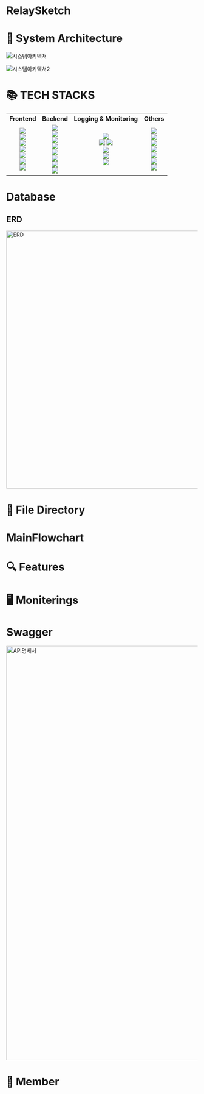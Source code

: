 # RelaySketch


📌 System Architecture
======================

![시스템아키텍쳐](https://github.com/2023-Summer-Bootcamp-Team-B/RelaySketch/assets/137774867/be13ee8b-5fb9-4e4e-bfa5-559a154f7049)

![시스템아키텍쳐2](https://github.com/2023-Summer-Bootcamp-Team-B/RelaySketch/assets/137774867/47391b51-fba7-41d5-bc87-6eace99df25e)

# 📚 TECH STACKS
<table>
<tr>
<th>Frontend</th>
<th>Backend</th>
<th>Logging & Monitoring</th>
<th>Others</th>
</tr>
<tr>
<td align=center>
<img src="https://img.shields.io/badge/react-61DAFB?style=for-the-badge&logo=react&logoColor=black"><br>
<img src="https://img.shields.io/badge/vite-646CFF?style=for-the-badge&logo=vite&logoColor=white"><br>
<img src="https://img.shields.io/badge/typescript-3178C6?style=for-the-badge&logo=typescript&logoColor=white"><br>
<img src="https://img.shields.io/badge/tailwindcss-06B6D4?style=for-the-badge&logo=tailwindcss&logoColor=white"><br>
<img src="https://img.shields.io/badge/mobx-FF9955?style=for-the-badge&logo=mobx&logoColor=white"><br>
<img src="https://img.shields.io/badge/eslint-4B32C3?style=for-the-badge&logo=eslint&logoColor=white"><br>
<img src="https://img.shields.io/badge/prettier-F7B93E?style=for-the-badge&logo=prettier&logoColor=black"><br>
</td>
<td align=center>
<img src="https://img.shields.io/badge/nginx-009639?style=for-the-badge&logo=nginx&logoColor=black"><br>
<img src="https://img.shields.io/badge/django-092E20?style=for-the-badge&logo=django&logoColor=white"><br>
<img src="https://img.shields.io/badge/gunicorn-499848?style=for-the-badge&logo=gunicorn&logoColor=black"><br>
<img src="https://img.shields.io/badge/rabbitmq-FF6600?style=for-the-badge&logo=rabbitmq&logoColor=white"><br>
<img src="https://img.shields.io/badge/celery-37814A?style=for-the-badge&logo=celery&logoColor=black"><br>
<img src="https://img.shields.io/badge/redis-DC382D?style=for-the-badge&logo=redis&logoColor=white"><br>
<img src="https://img.shields.io/badge/mysql-4479A1?style=for-the-badge&logo=mysql&logoColor=white"><br>
<img src="https://img.shields.io/badge/swagger-85EA2D?style=for-the-badge&logo=swagger&logoColor=black"><br>
</td>
<td align=center>
<img src="https://img.shields.io/badge/prometheus-E6522C?style=for-the-badge&logo=prometheus&logoColor=black"><br>
<img src="https://img.shields.io/badge/grafana-F46800?style=for-the-badge&logo=grafana&logoColor=black">
<img src="https://img.shields.io/badge/k6-7D64FF?style=for-the-badge&logo=k6&logoColor=black"><br>
<img src="https://img.shields.io/badge/elasticsearch-005571?style=for-the-badge&logo=elasticsearch&logoColor=white"><br>
<img src="https://img.shields.io/badge/logstash-005571?style=for-the-badge&logo=logstash&logoColor=white"><br>
<img src="https://img.shields.io/badge/kibana-005571?style=for-the-badge&logo=kibana&logoColor=white"><br>
</td>
<td align=center>
<img src="https://img.shields.io/badge/github-181717?style=for-the-badge&logo=github&logoColor=white"><br>
<img src="https://img.shields.io/badge/githubactions-2088FF?style=for-the-badge&logo=githubactions&logoColor=white"><br>
<img src="https://img.shields.io/badge/notion-000000?style=for-the-badge&logo=notion&logoColor=white"><br>
<img src="https://img.shields.io/badge/slack-4A154B?style=for-the-badge&logo=slack&logoColor=white"><br>
<img src="https://img.shields.io/badge/figma-F24E1E?style=for-the-badge&logo=figma&logoColor=white"><br>
<img src="https://img.shields.io/badge/docker-2496ED?style=for-the-badge&logo=docker&logoColor=white"><br>
<img src="https://img.shields.io/badge/postman-FF6C37?style=for-the-badge&logo=postman&logoColor=white"><br>
</td>
</tr>
</table>


Database
========
ERD
---
<img width="677" alt="ERD" src="https://github.com/2023-Summer-Bootcamp-Team-B/RelaySketch/assets/137774867/a9175ecc-547b-4906-b9c8-781a22b78044">


# 📂 File Directory



# MainFlowchart



# 🔍 Features



# 🖥️ Moniterings



# Swagger
<img width="1088" alt="API명세서" src="https://github.com/2023-Summer-Bootcamp-Team-B/RelaySketch/assets/137774867/6b696ffd-10a9-4951-87fc-dfb4a2e1a548">


# 👫 Member
